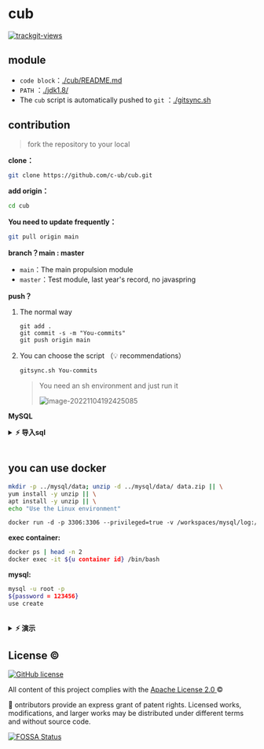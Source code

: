 # cub

<a href="https://trackgit.com">
<img src="https://us-central1-trackgit-analytics.cloudfunctions.net/token/ping/la3d7e2jmpn7lsfgfcla" alt="trackgit-views" />
</a>


## module

+ `code block`：[./cub/README.md](./cub/README.md)
+ `PATH` ：[./jdk1.8/](./jdk1.8/)
+ The `cub` script is automatically pushed to `git` ：[./gitsync.sh](./gitsync.sh)



##  contribution

> fork the repository to your local

**clone：**

```bash
git clone https://github.com/c-ub/cub.git 
```



**add origin：**

```bash
cd cub
```



**You need to update frequently：**

```bash
git pull origin main 
```



**branch？main :  master**

+ `main`：The main propulsion module
+ `master`：Test module, last year's record, no javaspring



**push？**

1. The normal way

   ```
   git add .
   git commit -s -m "You-commits"
   git push origin main
   ```

   

2. You can choose the script （💡 recommendations）

   ```bash
   gitsync.sh You-commits
   ```

   > You need an sh environment and just run it
   >
   > ![image-20221104192425085](http://sm.nsddd.top/smimage-20221104192425085.png)



**MySQL**

<details><summary><b>⚡ 导入sql</b></summary>

<b>数据库名称：create 数据库编码 utf8mb4</b>

<pre><code>
SET NAMES utf8mb4;
SET FOREIGN_KEY_CHECKS = 0;

-- ----------------------------
-- Table structure for ps
-- ----------------------------
DROP TABLE IF EXISTS `ps`;
CREATE TABLE `ps`  (
  `paddress` varchar(255) CHARACTER SET utf8mb4 COLLATE utf8mb4_general_ci NOT NULL COMMENT '学校校长的账户地址',
  `saddress` varchar(255) CHARACTER SET utf8mb4 COLLATE utf8mb4_general_ci NOT NULL COMMENT '学校的智能合约地址',
  PRIMARY KEY (`paddress`, `saddress`) USING BTREE
) ENGINE = InnoDB CHARACTER SET = utf8mb4 COLLATE = utf8mb4_general_ci ROW_FORMAT = Dynamic;

-- ----------------------------
-- Records of ps

-- ----------------------------
INSERT INTO `ps` VALUES ('0x7Fa0CD079dFe44F3659b1A0fB4ad3c22aae8280F', '0x63F988E17982C155a1Ff96c6490Ac00dA411CCb2');

-- ----------------------------
-- Table structure for sc
-- ----------------------------
DROP TABLE IF EXISTS `sc`;
CREATE TABLE `sc`  (
  `saddress` varchar(255) CHARACTER SET utf8mb4 COLLATE utf8mb4_general_ci NOT NULL COMMENT '学生账号的地址',
  `caddress` varchar(255) CHARACTER SET utf8mb4 COLLATE utf8mb4_general_ci NOT NULL COMMENT '学生对应合约账号的地址',
  PRIMARY KEY (`saddress`) USING BTREE
) ENGINE = InnoDB CHARACTER SET = utf8mb4 COLLATE = utf8mb4_general_ci ROW_FORMAT = Dynamic;

-- ----------------------------
-- Records of sc
-- ----------------------------
INSERT INTO `sc` VALUES ('0xc2a7324d5340aF9dB8de298Cf3f96295B24ca988', '0x958CE095AC459485Ed26a38fd904F011979643D0');

-- ----------------------------
-- Table structure for student
-- ----------------------------
DROP TABLE IF EXISTS `student`;
CREATE TABLE `student`  (
  `snumber` varchar(32) CHARACTER SET utf8mb4 COLLATE utf8mb4_general_ci NOT NULL COMMENT '学号',
  `sname` varchar(255) CHARACTER SET utf8mb4 COLLATE utf8mb4_general_ci NULL DEFAULT NULL COMMENT '姓名',
  `sex` varchar(10) CHARACTER SET utf8mb4 COLLATE utf8mb4_general_ci NULL DEFAULT NULL COMMENT '性别',
  `mail` varchar(100) CHARACTER SET utf8mb4 COLLATE utf8mb4_general_ci NULL DEFAULT NULL COMMENT '邮箱',
  PRIMARY KEY (`snumber`) USING BTREE
) ENGINE = InnoDB CHARACTER SET = utf8mb4 COLLATE = utf8mb4_general_ci ROW_FORMAT = Dynamic;

-- ----------------------------
-- Table structure for tc
-- ----------------------------
DROP TABLE IF EXISTS `tc`;
CREATE TABLE `tc`  (
  `taddress` varchar(128) CHARACTER SET utf8mb4 COLLATE utf8mb4_general_ci NOT NULL COMMENT '教师的区块链节点地址',
  `caddress` varchar(128) CHARACTER SET utf8mb4 COLLATE utf8mb4_general_ci NOT NULL COMMENT '教师对应的智能合约的区块链地址',
  PRIMARY KEY (`taddress`, `caddress`) USING BTREE
) ENGINE = InnoDB CHARACTER SET = utf8mb4 COLLATE = utf8mb4_general_ci ROW_FORMAT = Dynamic;

-- ----------------------------
-- Table structure for user
-- ----------------------------
DROP TABLE IF EXISTS `user`;
CREATE TABLE `user`  (
  `account` varchar(32) CHARACTER SET utf8mb4 COLLATE utf8mb4_general_ci NOT NULL COMMENT '学号或者工号',
  `password` varchar(32) CHARACTER SET utf8mb4 COLLATE utf8mb4_general_ci NULL DEFAULT NULL COMMENT '密码',
  `identify` int(11) NULL DEFAULT NULL COMMENT '身份信息（0代表学生，1代表老师，2代表管理员）',
  `uName` varchar(255) CHARACTER SET utf8mb4 COLLATE utf8mb4_general_ci NULL DEFAULT NULL,
  `mail` varchar(50) CHARACTER SET utf8mb4 COLLATE utf8mb4_general_ci NULL DEFAULT NULL,
  PRIMARY KEY (`account`) USING BTREE
) ENGINE = InnoDB CHARACTER SET = utf8mb4 COLLATE = utf8mb4_general_ci ROW_FORMAT = Dynamic;

-- ----------------------------
-- Records of user
-- ----------------------------
INSERT INTO `user` VALUES ('2016014302', '19970329', 0, '谦谦君', '2016014302@mail.buct.edu.cn');

SET FOREIGN_KEY_CHECKS = 1;

</pre></code>

</details>

<br>


## you can use docker

```bash
mkdir -p ../mysql/data; unzip -d ../mysql/data/ data.zip || \
yum install -y unzip || \
apt install -y unzip || \
echo "Use the Linux environment"
```

```dockerfile
docker run -d -p 3306:3306 --privileged=true -v /workspaces/mysql/log:/var/log/mysql -v /workspaces/mysql/data:/var/lib/mysql -v / workspaces/mysql/conf:/etc/mysql/conf.d -e MYSQL_ROOT_PASSWORD=123456 --name cub-mysql mysql:5.7
```

**exec container:**

```bash
docker ps | head -n 2 
docker exec -it ${u container id} /bin/bash
```

**mysql:**
```bash
mysql -u root -p
${password = 123456}
use create
```

<br>
<details><summary><b>⚡ 演示</b></summary>

```bash
@3293172751 ➜ /workspaces/mysql/data $ docker ps |head -2 
CONTAINER ID   IMAGE       COMMAND                  CREATED         STATUS         PORTS                                                  NAMES
e5b59b93aa64   mysql:5.7   "docker-entrypoint.s…"   4 minutes ago   Up 4 minutes   0.0.0.0:3306->3306/tcp, :::3306->3306/tcp, 33060/tcp   mysql_cub
@3293172751 ➜ /workspaces/mysql/data $ docker ps | sudo tee /etc/
tee: /etc/: Is a directory
CONTAINER ID   IMAGE       COMMAND                  CREATED         STATUS         PORTS                                                  NAMES
e5b59b93aa64   mysql:5.7   "docker-entrypoint.s…"   5 minutes ago   Up 5 minutes   0.0.0.0:3306->3306/tcp, :::3306->3306/tcp, 33060/tcp   mysql_cub
@3293172751 ➜ /workspaces/mysql/data $ docker exec -it e5b59b93aa64 /bin/bash
bash-4.2# mysql -u root -p
Enter password: 
Welcome to the MySQL monitor.  Commands end with ; or \g.
Your MySQL connection id is 3
Server version: 5.7.40 MySQL Community Server (GPL)

Copyright (c) 2000, 2022, Oracle and/or its affiliates.

Oracle is a registered trademark of Oracle Corporation and/or its
affiliates. Other names may be trademarks of their respective
owners.

Type 'help;' or '\h' for help. Type '\c' to clear the current input statement.

mysql> show databases;
+--------------------+
| Database           |
+--------------------+
| information_schema |
| create             |
| db2                |
| db3                |
| learnjdbc          |
| mybitis            |
| mysql              |
| performance_schema |
| sys                |
+--------------------+
9 rows in set (0.24 sec)

mysql> use create
Reading table information for completion of table and column names
You can turn off this feature to get a quicker startup with -A

Database changed
mysql> show tables;
+------------------+
| Tables_in_create |
+------------------+
| ps               |
| sc               |
| student          |
| tc               |
| user             |
+------------------+
5 rows in set (0.00 sec)

mysql> select * from user;
+--------------+----------+----------+-------------+----------------------+
| account      | password | identify | uName       | mail                 |
+--------------+----------+----------+-------------+----------------------+
| 202006010328 | 123456   |        0 | xiongxinwei | xiongxinwei@mail.com |
+--------------+----------+----------+-------------+----------------------+
1 row in set (0.01 sec)

mysql> 
```
<br>
</details>

## License &copy;

[![GitHub license](https://sm.nsddd.top//typora/cs-awesome-Block_Chain?mail:3293172751@qq.com)](https://github.com/c-ub/cub/blob/main/LICENSE)

All content of this project complies with the [Apache License 2.0 ](https://github.com/c-ub/cub/blob/main/LICENSE)  &copy;

🫡 ontributors provide an express grant of patent rights. Licensed works, modifications, and larger works may be distributed under different terms and without source code.


[![FOSSA Status](https://app.fossa.com/api/projects/git%2Bgithub.com%2F3293172751%2Fcubgo-os.svg?type=large)](https://app.fossa.com/projects/git%2Bgithub.com%2F3293172751%2Fcubgo-os?ref=badge_large)
